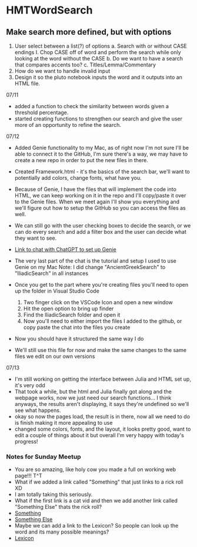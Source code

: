 # HMTWordSearch

## Make search more defined, but with options
1. User select between a list(?) of options
    a. Search with or without CASE endings
        I. Chop CASE off of word and perform the search while only looking at the word without the CASE
    b. Do we want to have a search that compares accents too?
    c. Titles/Lemma/Commentary
2. How do we want to handle invalid input
3. Design it so the pluto notebook inputs the word and it outputs into an HTML file.

07/11
- added a function to check the similarity between words given a threshold percentage.
- started creating functions to strengthen our search and give the user more of an opportunity to refine the search.

07/12
- Added Genie functionality to my Mac, as of right now I'm not sure I'll be able to connect it to the GitHub, I'm sure there's a way, we may have to create a new repo in order to put the new files in there. 
- Created Framework.html - it's the basics of the search bar, we'll want to potentially add colors, change fonts, what have you.
- Because of Genie, I have the files that will implement the code into HTML, we can keep working on it in the repo and I'll copy/paste it over to the Genie files. When we meet again I'll show you everything and we'll figure out how to setup the GitHub so you can access the files as well.
- We can still go with the user checking boxes to decide the search, or we can do every search and add a filter box and the user can decide what they want to see.

- [Link to chat with ChatGPT to set up Genie](https://chatgpt.com/share/44bb1118-f5d7-42be-ba6b-3813b28d85f4)
- The very last part of the chat is the tutorial and setup I used to use Genie on my Mac
    Note: I did change "AncientGreekSearch" to "IliadicSearch" in all instances
- Once you get to the part where you're creating files you'll need to open up the folder in Visual Studio Code
    1. Two finger click on the VSCode Icon and open a new window
    2. Hit the open option to bring up finder
    3. Find the IliadicSearch folder and open it
    4. Now you'll need to either import the files I added to the github, or copy paste the chat into the files you create
- Now you should have it structured the same way I do
- We'll still use this file for now and make the same changes to the same files we edit on our own versions

07/13
- I'm still working on getting the interface between Julia and HTML set up, it's very odd
- That took a while, but the html and Julia finally got along and the webpage works, now we just need our search functions... I think anyways, the results aren't displaying, it says they're undefined so we'll see what happens.
- okay so now the pages load, the result is in there, now all we need to do is finish making it more appealing to use
- changed some colors, fonts, and the layout, it looks pretty good, want to edit a couple of things about it but overall I'm very happy with today's progress!


### Notes for Sunday Meetup
- You are so amazing, like holy cow you made a full on working web page!!! T^T
- What if we added a link called "Something" that just links to a rick roll XD
- I am totally taking this seriously.
- What if the first link is a cat vid and then we add another link called "Something Else" thats the rick roll?
- [Something](https://www.youtube.com/watch?v=FEHSMnoHIXQ&pp=ygURY2F0IHZpZGVvcyBmdW5ueSA%3D)
- [Something Else](https://www.youtube.com/watch?v=dQw4w9WgXcQ)
- Maybe we can add a link to the Lexicon? So people can look up the word and its many possible meanings?
- [Lexicon](http://folio2.furman.edu/lsj/index.html)
